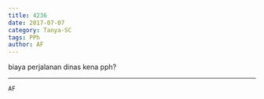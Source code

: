 ```yaml
---
title: 4236
date: 2017-07-07
category: Tanya-SC
tags: PPh
author: AF
---
```


biaya perjalanan dinas kena pph?

---



`AF`
